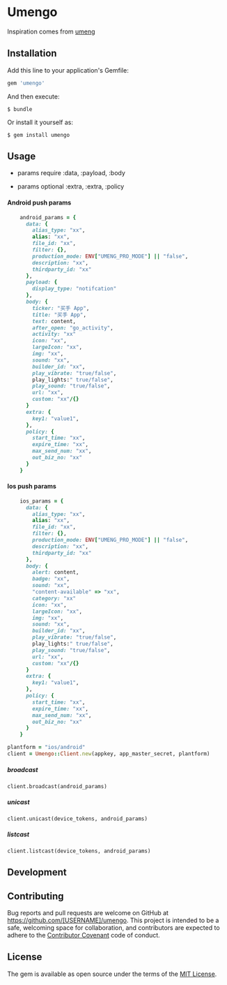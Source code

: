 # Umengo

Inspiration comes from [umeng](https://github.com/menghuanwd/umeng)

## Installation

Add this line to your application's Gemfile:

```ruby
gem 'umengo'
```

And then execute:

    $ bundle

Or install it yourself as:

    $ gem install umengo

## Usage

- params require  :data, :payload, :body

- params optional :extra, :extra, :policy

#### Android push params

```ruby
    android_params = {
      data: {
        alias_type: "xx",
        alias: "xx",
        file_id: "xx",
        filter: {},
        production_mode: ENV["UMENG_PRO_MODE"] || "false",
        description: "xx",
        thirdparty_id: "xx"
      },
      payload: {
        display_type: "notifcation"
      },
      body: {
        ticker: "买手 App",
        title: "买手 App",
        text: content,
        after_open: "go_activity",
        activity: "xx"
        icon: "xx",
        largeIcon: "xx",
        img: "xx",
        sound: "xx",
        builder_id: "xx",
        play_vibrate: "true/false",
        play_lights:" true/false",
        play_sound: "true/false",
        url: "xx",
        custom: "xx"/{}
      }
      extra: {
        key1: "value1",
      },
      policy: {
        start_time: "xx",
        expire_time: "xx",
        max_send_num: "xx",
        out_biz_no: "xx"
      }
    }

```

#### Ios push params
```ruby
    ios_params = {
      data: {
        alias_type: "xx",
        alias: "xx",
        file_id: "xx",
        filter: {},
        production_mode: ENV["UMENG_PRO_MODE"] || "false",
        description: "xx",
        thirdparty_id: "xx"
      },
      body: {
        alert: content,
        badge: "xx",
        sound: "xx",
        "content-available" => "xx",
        category: "xx"
        icon: "xx",
        largeIcon: "xx",
        img: "xx",
        sound: "xx",
        builder_id: "xx",
        play_vibrate: "true/false",
        play_lights:" true/false",
        play_sound: "true/false",
        url: "xx",
        custom: "xx"/{}
      }
      extra: {
        key1: "value1",
      },
      policy: {
        start_time: "xx",
        expire_time: "xx",
        max_send_num: "xx",
        out_biz_no: "xx"
      }
    }
```

```ruby
plantform = "ios/android"
client = Umengo::Client.new(appkey, app_master_secret, plantform)
```

##### broadcast
```
client.broadcast(android_params)
```


##### unicast
```
client.unicast(device_tokens, android_params)
```

##### listcast
```
client.listcast(device_tokens, android_params)
```


## Development


## Contributing

Bug reports and pull requests are welcome on GitHub at https://github.com/[USERNAME]/umengo. This project is intended to be a safe, welcoming space for collaboration, and contributors are expected to adhere to the [Contributor Covenant](http://contributor-covenant.org) code of conduct.


## License

The gem is available as open source under the terms of the [MIT License](http://opensource.org/licenses/MIT).
